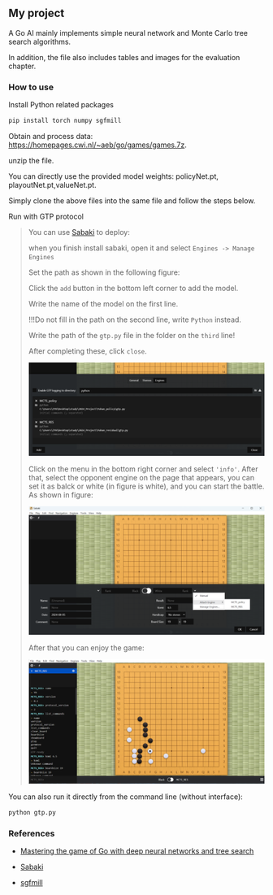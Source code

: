 ## My project

A Go AI mainly implements simple neural network and Monte Carlo tree search algorithms.

In addition, the file also includes tables and images for the evaluation chapter.

### How to use

Install Python related packages

```bash
pip install torch numpy sgfmill
```

Obtain and process data: https://homepages.cwi.nl/~aeb/go/games/games.7z. 

unzip the file. 

You can directly use the provided model weights: policyNet.pt, playoutNet.pt,valueNet.pt.

Simply clone the above files into the same file and follow the steps below.

Run with GTP protocol

> You can use  [Sabaki](https://github.com/SabakiHQ/Sabaki) to deploy:
>
> when you finish install sabaki, open it and select ```Engines -> Manage Engines```
>
> Set the path as shown in the following figure:
>
> Click the ```add``` button in the bottom left corner to add the model.
> 
> Write the name of the model on the first line.
> 
> !!!Do not fill in the path on the second line, write ```Python``` instead.
> 
> Write the path of the ```gtp.py``` file in the folder on the ```third``` line!
>
> After completing these, click ```close```.
>
> ![image](https://github.com/count001/MyProject/blob/master/image/2024-08-05%20082940.png)
>
> Click on the menu in the bottom right corner and select ```'info'```.
> After that, select the opponent engine on the page that appears, you can set it as balck or white (in figure is white), and you can start the battle. As shown in figure:
>
> ![image](https://github.com/count001/MyProject/blob/master/image/2024-08-05%20083907.png)
>
> After that you can enjoy the game:
>
> ![image](https://github.com/count001/MyProject/blob/master/image/2024-08-05%20084007.png)


You can also run it directly from the command line (without interface):
```bash
python gtp.py
```

### References

+ [Mastering the game of Go with deep neural networks and tree search](https://www.nature.com/articles/nature16961)

+ [Sabaki](https://github.com/SabakiHQ/Sabaki)

+ [sgfmill](https://github.com/mattheww/sgfmill)

  
